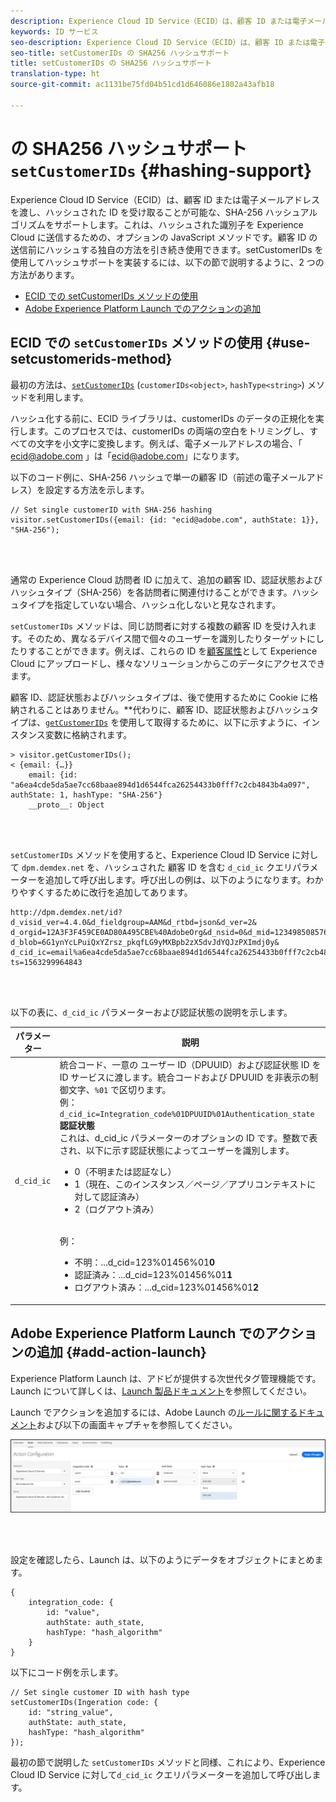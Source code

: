 ```yaml
---
description: Experience Cloud ID Service（ECID）は、顧客 ID または電子メールアドレスを渡し、ハッシュされた ID を受け取ることが可能な、SHA-256 ハッシュアルゴリズムをサポートします。これは、ハッシュされた識別子を Experience Cloud に送信するための、オプションの JavaScript メソッドです。顧客 ID の送信前にハッシュする独自の方法を引き続き使用できます。
keywords: ID サービス
seo-description: Experience Cloud ID Service（ECID）は、顧客 ID または電子メールアドレスを渡し、ハッシュされた ID を受け取ることが可能な、SHA-256 ハッシュアルゴリズムをサポートします。これは、ハッシュされた識別子を Experience Cloud に送信するための、オプションの JavaScript メソッドです。顧客 ID の送信前にハッシュする独自の方法を引き続き使用できます。
seo-title: setCustomerIDs の SHA256 ハッシュサポート
title: setCustomerIDs の SHA256 ハッシュサポート
translation-type: ht
source-git-commit: ac1131be75fd04b51cd1d646086e1802a43afb18

---
```



# の SHA256 ハッシュサポート `setCustomerIDs` {#hashing-support}

Experience Cloud ID Service（ECID）は、顧客 ID または電子メールアドレスを渡し、ハッシュされた ID を受け取ることが可能な、SHA-256 ハッシュアルゴリズムをサポートします。これは、ハッシュされた識別子を Experience Cloud に送信するための、オプションの JavaScript メソッドです。顧客 ID の送信前にハッシュする独自の方法を引き続き使用できます。setCustomerIDs を使用してハッシュサポートを実装するには、以下の節で説明するように、2 つの方法があります。

* [ECID での setCustomerIDs メソッドの使用](/help/reference/hashing-support.md#use-setcustomerids-method)
* [Adobe Experience Platform Launch でのアクションの追加](/help/reference/hashing-support.md#add-action-launch)

## ECID での `setCustomerIDs` メソッドの使用 {#use-setcustomerids-method}

最初の方法は、[`setCustomerIDs`](/help/library/get-set/setcustomerids.md) (`customerIDs<object>`, `hashType<string>`) メソッドを利用します。

ハッシュ化する前に、ECID ライブラリは、customerIDs のデータの正規化を実行します。このプロセスでは、customerIDs の両端の空白をトリミングし、すべての文字を小文字に変換します。例えば、電子メールアドレスの場合、「 ecid@adobe.com 」は「ecid@adobe.com」になります。

以下のコード例に、SHA-256 ハッシュで単一の顧客 ID（前述の電子メールアドレス）を設定する方法を示します。

```
// Set single customerID with SHA-256 hashing
visitor.setCustomerIDs({email: {id: "ecid@adobe.com", authState: 1}}, "SHA-256");
```

<br> 

通常の Experience Cloud 訪問者 ID に加えて、追加の顧客 ID、認証状態およびハッシュタイプ（SHA-256）を各訪問者に関連付けることができます。ハッシュタイプを指定していない場合、ハッシュ化しないと見なされます。

`setCustomerIDs` メソッドは、同じ訪問者に対する複数の顧客 ID を受け入れます。そのため、異なるデバイス間で個々のユーザーを識別したりターゲットにしたりすることができます。例えば、これらの ID を[顧客属性](https://docs.adobe.com/content/help/ja-JP/core-services/interface/customer-attributes/attributes.html)として Experience Cloud にアップロードし、様々なソリューションからこのデータにアクセスできます。

顧客 ID、認証状態およびハッシュタイプは、後で使用するために Cookie に格納されることはありません。**&#x200B;代わりに、顧客 ID、認証状態およびハッシュタイプは、[`getCustomerIDs`](/help/library/get-set/getcustomerids.md) を使用して取得するために、以下に示すように、インスタンス変数に格納されます。

```
> visitor.getCustomerIDs();
< {email: {…}}
    email: {id: "a6ea4cde5da5ae7cc68baae894d1d6544fca26254433b0fff7c2cb4843b4a097", authState: 1, hashType: "SHA-256"}
    __proto__: Object
```

<br> 

`setCustomerIDs` メソッドを使用すると、Experience Cloud ID Service に対して `dpm.demdex.net` を、ハッシュされた 顧客 ID を含む `d_cid_ic` クエリパラメーターを追加して呼び出します。呼び出しの例は、以下のようになります。わかりやすくするために改行を追加してあります。

```
http://dpm.demdex.net/id?d_visid_ver=4.4.0&d_fieldgroup=AAM&d_rtbd=json&d_ver=2&
d_orgid=12A3F3F459CE0AD80A495CBE%40AdobeOrg&d_nsid=0&d_mid=12349850857640731290890207735189050123&
d_blob=6G1ynYcLPuiQxYZrsz_pkqfLG9yMXBpb2zX5dvJdYQJzPXImdj0y&
d_cid_ic=email%a6ea4cde5da5ae7cc68baae894d1d6544fca26254433b0fff7c2cb4843b4a097%011&
ts=1563299964843
```

<br> 

以下の表に、`d_cid_ic` パラメーターおよび認証状態の説明を示します。

| パラメーター | 説明 |
|------------|----------|
| `d_cid_ic` | 統合コード、一意の ユーザー ID（DPUUID）および認証状態 ID を ID サービスに渡します。統合コードおよび DPUUID を非表示の制御文字、<code>%01</code> で区切ります。<br> 例：<code>d_cid_ic=Integration_code%01DPUUID%01Authentication_state</code> <br> <b>認証状態</b> <br> これは、d_cid_ic パラメーターのオプションの ID です。整数で表され、以下に示す認証状態によってユーザーを識別します。<br> <ul><li>0（不明または認証なし）</li><li>1（現在、このインスタンス／ページ／アプリコンテキストに対して認証済み）</li><li>2（ログアウト済み）</li></ul> <br>例：<br> <ul><li>不明：...d_cid=123%01456%01<b>0</b></li><li>認証済み：...d_cid=123%01456%01<b>1</b></li><li>ログアウト済み：...d_cid=123%01456%01<b>2</b></li></ul> |

## Adobe Experience Platform Launch でのアクションの追加 {#add-action-launch}

Experience Platform Launch は、アドビが提供する次世代タグ管理機能です。Launch について詳しくは、[Launch 製品ドキュメント](https://docs.adobe.com/content/help/ja-JP/launch/using/overview.html)を参照してください。

Launch でアクションを追加するには、Adobe Launch の[ルールに関するドキュメント](https://docs.adobe.com/help/ja-JP/launch/using/reference/manage-resources/rules.html)および以下の画面キャプチャを参照してください。

![](/help/reference/assets/hashing-support.png)

<br> 

設定を確認したら、Launch は、以下のようにデータをオブジェクトにまとめます。

```
{
    integration_code: {
        id: "value",
        authState: auth_state,
        hashType: "hash_algorithm"
    }
}
```

以下にコード例を示します。

```
// Set single customer ID with hash type
setCustomerIDs(Ingeration code: {
    id: "string_value",
    authState: auth_state,
    hashType: "hash_algorithm"
});
```

最初の節で説明した `setCustomerIDs` メソッドと同様、これにより、Experience Cloud ID Service に対して`d_cid_ic` クエリパラメーターを追加して呼び出します。